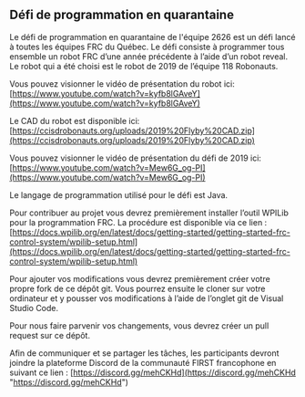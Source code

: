 ## Défi de programmation en quarantaine

Le défi de programmation en quarantaine de l'équipe 2626 est un défi lancé à toutes les équipes FRC du Québec. Le défi consiste à programmer tous ensemble un robot FRC d’une année précédente à l’aide d’un robot reveal. Le robot qui a été choisi est le robot de 2019 de l’équipe 118 Robonauts.

Vous pouvez visionner le vidéo de présentation du robot ici: [https://www.youtube.com/watch?v=kyfb8lGAveY](https://www.youtube.com/watch?v=kyfb8lGAveY)

Le CAD du robot est disponible ici: [https://ccisdrobonauts.org/uploads/2019%20Flyby%20CAD.zip](https://ccisdrobonauts.org/uploads/2019%20Flyby%20CAD.zip)

Vous pouvez visionner le vidéo de présentation du défi de 2019 ici: [https://www.youtube.com/watch?v=Mew6G_og-PI](https://www.youtube.com/watch?v=Mew6G_og-PI)

Le langage de programmation utilisé pour le défi est Java.

Pour contribuer au projet vous devrez premièrement installer l’outil WPILib pour la programmation FRC. La procédure est disponible via ce lien : [https://docs.wpilib.org/en/latest/docs/getting-started/getting-started-frc-control-system/wpilib-setup.html](https://docs.wpilib.org/en/latest/docs/getting-started/getting-started-frc-control-system/wpilib-setup.html)

Pour ajouter vos modifications vous devrez premièrement créer votre propre fork de ce dépôt git. Vous pourrez ensuite le cloner sur votre ordinateur et y pousser vos modifications à l’aide de l’onglet git de Visual Studio Code.

Pour nous faire parvenir vos changements, vous devrez créer un pull request sur ce dépôt.

Afin de communiquer et se partager les tâches, les participants devront joindre la plateforme Discord de la communauté FIRST francophone en suivant ce lien : [https://discord.gg/mehCKHd](https://discord.gg/mehCKHd "https://discord.gg/mehCKHd")